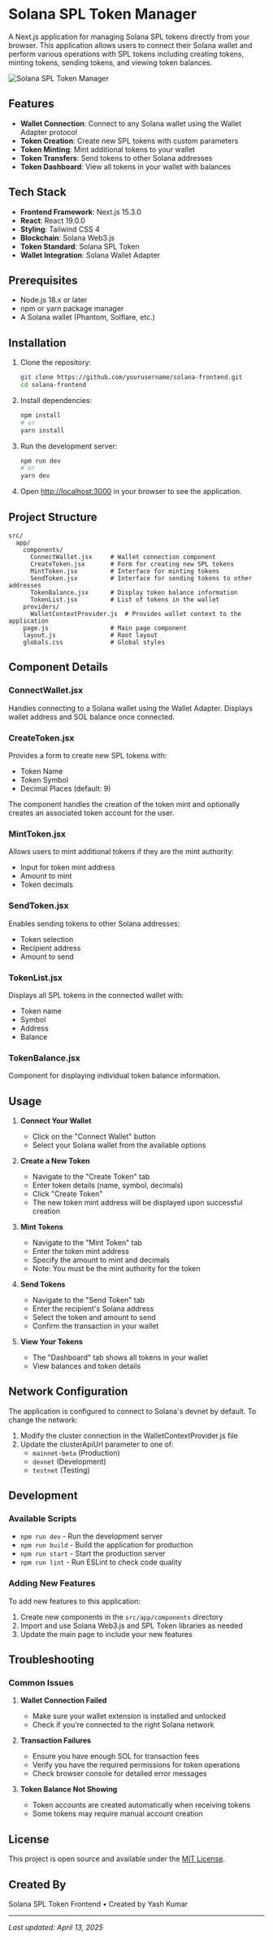 # Solana SPL Token Manager

A Next.js application for managing Solana SPL tokens directly from your browser. This application allows users to connect their Solana wallet and perform various operations with SPL tokens including creating tokens, minting tokens, sending tokens, and viewing token balances.

![Solana SPL Token Manager](https://solana.com/branding/new/logo/clusters/mainnet-beta/mark/external/digital/medium/png/mark-only-on-dark.png)

## Features

- **Wallet Connection**: Connect to any Solana wallet using the Wallet Adapter protocol
- **Token Creation**: Create new SPL tokens with custom parameters
- **Token Minting**: Mint additional tokens to your wallet
- **Token Transfers**: Send tokens to other Solana addresses
- **Token Dashboard**: View all tokens in your wallet with balances

## Tech Stack

- **Frontend Framework**: Next.js 15.3.0
- **React**: React 19.0.0
- **Styling**: Tailwind CSS 4
- **Blockchain**: Solana Web3.js
- **Token Standard**: Solana SPL Token
- **Wallet Integration**: Solana Wallet Adapter

## Prerequisites

- Node.js 18.x or later
- npm or yarn package manager
- A Solana wallet (Phantom, Solflare, etc.)

## Installation

1. Clone the repository:

   ```bash
   git clone https://github.com/yourusername/solana-frontend.git
   cd solana-frontend
   ```

2. Install dependencies:

   ```bash
   npm install
   # or
   yarn install
   ```

3. Run the development server:

   ```bash
   npm run dev
   # or
   yarn dev
   ```

4. Open [http://localhost:3000](http://localhost:3000) in your browser to see the application.

## Project Structure

```
src/
  app/
    components/
      ConnectWallet.jsx     # Wallet connection component
      CreateToken.jsx       # Form for creating new SPL tokens
      MintToken.jsx         # Interface for minting tokens
      SendToken.jsx         # Interface for sending tokens to other addresses
      TokenBalance.jsx      # Display token balance information
      TokenList.jsx         # List of tokens in the wallet
    providers/
      WalletContextProvider.js  # Provides wallet context to the application
    page.js                 # Main page component
    layout.js               # Root layout
    globals.css             # Global styles
```

## Component Details

### ConnectWallet.jsx

Handles connecting to a Solana wallet using the Wallet Adapter. Displays wallet address and SOL balance once connected.

### CreateToken.jsx

Provides a form to create new SPL tokens with:

- Token Name
- Token Symbol
- Decimal Places (default: 9)

The component handles the creation of the token mint and optionally creates an associated token account for the user.

### MintToken.jsx

Allows users to mint additional tokens if they are the mint authority:

- Input for token mint address
- Amount to mint
- Token decimals

### SendToken.jsx

Enables sending tokens to other Solana addresses:

- Token selection
- Recipient address
- Amount to send

### TokenList.jsx

Displays all SPL tokens in the connected wallet with:

- Token name
- Symbol
- Address
- Balance

### TokenBalance.jsx

Component for displaying individual token balance information.

## Usage

1. **Connect Your Wallet**

   - Click on the "Connect Wallet" button
   - Select your Solana wallet from the available options

2. **Create a New Token**

   - Navigate to the "Create Token" tab
   - Enter token details (name, symbol, decimals)
   - Click "Create Token"
   - The new token mint address will be displayed upon successful creation

3. **Mint Tokens**

   - Navigate to the "Mint Token" tab
   - Enter the token mint address
   - Specify the amount to mint and decimals
   - Note: You must be the mint authority for the token

4. **Send Tokens**

   - Navigate to the "Send Token" tab
   - Enter the recipient's Solana address
   - Select the token and amount to send
   - Confirm the transaction in your wallet

5. **View Your Tokens**
   - The "Dashboard" tab shows all tokens in your wallet
   - View balances and token details

## Network Configuration

The application is configured to connect to Solana's devnet by default. To change the network:

1. Modify the cluster connection in the WalletContextProvider.js file
2. Update the clusterApiUrl parameter to one of:
   - `mainnet-beta` (Production)
   - `devnet` (Development)
   - `testnet` (Testing)

## Development

### Available Scripts

- `npm run dev` - Run the development server
- `npm run build` - Build the application for production
- `npm run start` - Start the production server
- `npm run lint` - Run ESLint to check code quality

### Adding New Features

To add new features to this application:

1. Create new components in the `src/app/components` directory
2. Import and use Solana Web3.js and SPL Token libraries as needed
3. Update the main page to include your new features

## Troubleshooting

### Common Issues

1. **Wallet Connection Failed**

   - Make sure your wallet extension is installed and unlocked
   - Check if you're connected to the right Solana network

2. **Transaction Failures**

   - Ensure you have enough SOL for transaction fees
   - Verify you have the required permissions for token operations
   - Check browser console for detailed error messages

3. **Token Balance Not Showing**
   - Token accounts are created automatically when receiving tokens
   - Some tokens may require manual account creation

## License

This project is open source and available under the [MIT License](LICENSE).

## Created By

Solana SPL Token Frontend • Created by Yash Kumar

---

_Last updated: April 13, 2025_
